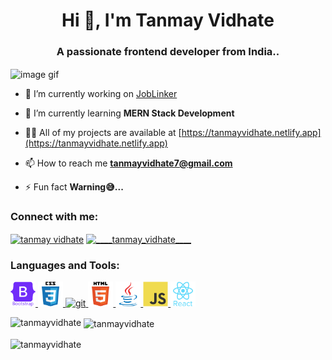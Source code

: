 <h1 align="center">Hi 👋, I'm Tanmay Vidhate</h1>
<h3 align="center">A passionate frontend developer from India..</h3>

<img align="center" alt="image gif" heigth="400" src="https://media.tenor.com/pDcT0vYOdckAAAAM/coding-3lines.gif">

- 🔭 I’m currently working on [JobLinker](https://joblinker-app.netlify.app)

- 🌱 I’m currently learning **MERN Stack Development**

- 👨‍💻 All of my projects are available at [https://tanmayvidhate.netlify.app](https://tanmayvidhate.netlify.app)

- 📫 How to reach me **tanmayvidhate7@gmail.com**

- ⚡ Fun fact **Warning😅...**

<h3 align="left">Connect with me:</h3>
<p align="left">
<a href="www.linkedin.com/in/tanmay-vidhate" target="blank"><img align="center" src="https://raw.githubusercontent.com/rahuldkjain/github-profile-readme-generator/master/src/images/icons/Social/linked-in-alt.svg" alt="tanmay vidhate" height="30" width="40" /></a>
<a href="https://instagram.com/____tanmay_vidhate____" target="blank"><img align="center" src="https://raw.githubusercontent.com/rahuldkjain/github-profile-readme-generator/master/src/images/icons/Social/instagram.svg" alt="____tanmay_vidhate____" height="30" width="40" /></a>
</p>

<h3 align="left">Languages and Tools:</h3>
<p align="left"> <a href="https://getbootstrap.com" target="_blank" rel="noreferrer"> <img src="https://raw.githubusercontent.com/devicons/devicon/master/icons/bootstrap/bootstrap-plain-wordmark.svg" alt="bootstrap" width="40" height="40"/> </a> <a href="https://www.w3schools.com/css/" target="_blank" rel="noreferrer"> <img src="https://raw.githubusercontent.com/devicons/devicon/master/icons/css3/css3-original-wordmark.svg" alt="css3" width="40" height="40"/> </a> <a href="https://git-scm.com/" target="_blank" rel="noreferrer"> <img src="https://www.vectorlogo.zone/logos/git-scm/git-scm-icon.svg" alt="git" width="40" height="40"/> </a> <a href="https://www.w3.org/html/" target="_blank" rel="noreferrer"> <img src="https://raw.githubusercontent.com/devicons/devicon/master/icons/html5/html5-original-wordmark.svg" alt="html5" width="40" height="40"/> </a> <a href="https://www.java.com" target="_blank" rel="noreferrer"> <img src="https://raw.githubusercontent.com/devicons/devicon/master/icons/java/java-original.svg" alt="java" width="40" height="40"/> </a> <a href="https://developer.mozilla.org/en-US/docs/Web/JavaScript" target="_blank" rel="noreferrer"> <img src="https://raw.githubusercontent.com/devicons/devicon/master/icons/javascript/javascript-original.svg" alt="javascript" width="40" height="40"/> </a> <a href="https://reactjs.org/" target="_blank" rel="noreferrer"> <img src="https://raw.githubusercontent.com/devicons/devicon/master/icons/react/react-original-wordmark.svg" alt="react" width="40" height="40"/> </a> </p>

<p><img align="left" src="https://github-readme-stats.vercel.app/api/top-langs?username=tanmayvidhate&show_icons=true&locale=en&layout=compact" alt="tanmayvidhate" /></p>

<p>&nbsp;<img align="center" src="https://github-readme-stats.vercel.app/api?username=tanmayvidhate&show_icons=true&locale=en" alt="tanmayvidhate" /></p>

<p><img align="center" src="https://github-readme-streak-stats.herokuapp.com/?user=tanmayvidhate&" alt="tanmayvidhate" /></p>
